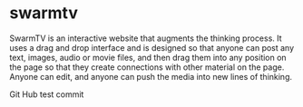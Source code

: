 swarmtv
=======
SwarmTV is an interactive website that augments the thinking process. It uses a drag and drop interface and is designed so that anyone can post any text, images, audio or movie files, and then drag them into any position on the page so that they create connections with other material on the page. Anyone can edit, and anyone can push the media into new lines of thinking. 

Git Hub test commit